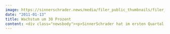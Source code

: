 ```yaml
---
image: https://sinnerschrader.news/media/filer_public_thumbnails/filer_public/9c/10/9c10ecf5-5d02-4363-b5fc-e3afa6abae05/varfoldersdjk8pxf42x64d8fxslz8jcc8fc0000gnttmp_j5t1s__480x288_q85_crop_subsampling-2_upscale.png
date: "2011-01-13"
title: Wachstum um 30 Prozent
content: <div class="newsbody"><p>SinnerSchrader hat im ersten Quartal 2010/2011 (1. September bis 30. November 2010) einen Nettoumsatz von 7,7 Mio. Euro erzielt und damit sein Geschäft im Vergleich zum selben Zeitraum des Vorjahres um 29,5 Prozent ausgebaut. Die hohe Wachstumsdynamik spiegelt sich auch in der Ergebnisentwicklung wider&#58; Sowohl das operative Ergebnis (EBITA) als auch das Konzernergebnis verdoppelten sich gegenüber den Vergleichswerten des Vorjahres und erreichten mit 1,2 Mio. Euro bzw. 0,8 Mio. Euro neue Rekordwerte. Das Ergebnis je Aktie belief sich auf 7 Cent.<br/>Mit den endgültigen Zahlen für das erste Geschäftsquartal 2010/2011 bestätigt SinnerSchrader die zur Hauptversammlung am 16. Dezember 2010 veröffentlichten vorläufigen Zahlen. Umsatz, EBITA und Konzernergebnis übertreffen auch die bisherigen Rekordwerte des vorangegangenen Abschlussquartals des Vorjahres um 13, 6 bzw. 16 Prozent.</p><p>Die gute Geschäftsentwicklung des letzten Geschäftsjahres setzt sich damit vor dem Hintergrund einer starken Nachfrage mit wachsender Dynamik fort. Sie beruht bei einem stabilen Bestandsgeschäft vor allem auf dem außergewöhnlichen Erfolg, mit dem SinnerSchrader in den zurückliegenden zwölf Monaten neue Kunden von der Leistungsfähigkeit der Gruppe überzeugen konnte. Über 27 Prozent des Nettoumsatzes im ersten Quartal wurden mit Kunden erzielt, zu denen im Jahr zuvor noch keine Geschäftsbeziehung bestanden hat.</p><p>Alle Segmente haben im ersten Quartal 2010/2011 zum organischen Ausbau von Umsatz und Ergebnis beigetragen. Besonders erfreulich entwickelte sich das Segment Interactive Media. Im Segment Interactive Marketing hat sich die spot-media AG im laufenden zweiten Quartal durch die Übernahme des Geschäftes der technisch ausgerichteten Agentur Maris Consulting GmbH zum 1. Januar 2011 verstärkt. Mit der Übernahme hat die SinnerSchrader-Gruppe einen Standort in Berlin hinzugewonnen. Das übernommene Geschäft soll in den verbleibenden acht Monaten des Geschäftsjahres 2010/2011 bereits positiv zu Umsatz und EBITA beitragen.</p><p>Auf der Grundlage der erfreulichen Entwicklung des ersten Quartals können die Prognosen für das Gesamtjahr 2010/2011 – ein organischer Umsatz- und EBITA-Zuwachs zwischen 15 und 20 Prozent – deutlich unterstrichen werden. Sollte die Geschäftsdynamik in den nächsten Monaten anhalten, ist ein Übertreffen dieser Ziele vorstellbar.</p><p>Aufgrund der Wiederaufnahme von Steuerzahlungen im November 2010 und einer wachstumsbedingten Zunahme der Forderungen gegen Kunden verringerten sich die liquiden Mittel im Berichtszeitraum vorübergehend um 0,5 Mio. Euro auf 7,8 Mio. Euro am 30. November 2010. Zum Ende des Jahres betrugen die liquiden Mittel aber trotz zwischenzeitlicher Dividendenausschüttung von 0,9 Mio. Euro am 17. Dezember 2010 bereits wieder über 9 Mio. Euro.</p><p>Die Eigenkapitalquote betrug am Bilanzstichtag 30. November 2010 61,3 Prozent. An diesem Tag waren 322 Mitarbeiter in der SinnerSchrader-Gruppe beschäftigt.</p><p>Der vollständige Quartalsbericht kann heute ab 15 Uhr im Internet unter www.wkn514190.de/s2ir/de/Finanzberichte.html abgerufen werden.</p></div>
---
```

